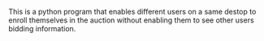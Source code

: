 This is a python program that enables different users on a same destop to enroll themselves in the auction without enabling them to see other users bidding information.
